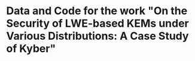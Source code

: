 # Data and Code for the work "On the Security of LWE-based KEMs under Various Distributions: A Case Study of Kyber"
